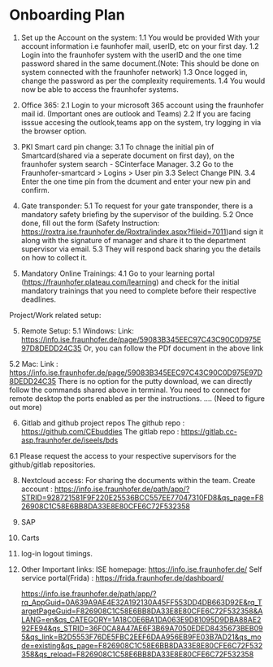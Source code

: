 # Onboarding Plan

1. Set up the Account on the system:
  1.1 You would be provided With your account information i.e faunhofer mail, userID, etc on your first day.
  1.2 Login into the fraunhofer system with the userID and the one time password shared in the same document.(Note: This should be done on system connected with the fraunhofer network)
  1.3 Once logged in, change the password as per the complexity requirements.
  1.4 You would now be able to access the fraunhofer systems.

2. Office 365:
  2.1 Login to your microsoft 365 account using the fraunhofer mail id. (Important ones are outlook and Teams)
  2.2 If you are facing isssue accesing the outlook,teams app on the system, try logging in via the browser option.

3. PKI Smart card pin change:
   3.1 To chnage the initial pin of Smartcard(shared via a seperate document on first day), on the fraunhofer system search - SCinterface Manager.
   3.2 Go to the Fraunhofer-smartcard > Logins > User pin
   3.3 Select Change PIN.
   3.4 Enter the one time pin from the dcument and enter your new pin and confirm.

5. Gate transponder:
5.1 To request for your gate transponder, there is a mandatory safety briefing by the supervisor of the building.
5.2 Once done, fill out the form (Safety Instruction: https://roxtra.ise.fraunhofer.de/Roxtra/index.aspx?fileid=7011)and sign it along with the signature of manager and share it to the department supervisor via email.
5.3 They will respond back sharing you the details on how to collect it.


4. Mandatory Online Trainings:
4.1 Go to your learning portal (https://fraunhofer.plateau.com/learning) and check for the initial mandatory trainings that you need to complete before their respective deadlines.

Project/Work related setup:

5. Remote Setup:
5.1 Windows:
   Link: https://info.ise.fraunhofer.de/page/59083B345EEC97C43C90C0D975E97D8DEDD24C35
   Or, you can follow the PDf document in the above link

5.2 Mac:
  Link : https://info.ise.fraunhofer.de/page/59083B345EEC97C43C90C0D975E97D8DEDD24C35
  There is no option for the putty download, we can directly follow the commands shared above in terminal.
  You need to connect for remote desktop the ports enabled as per the instructions.
  .... (Need to figure out more)

6. Gitlab and github project repos
   The github repo : https://github.com/CEbuddies
   The gitlab repo : https://gitlab.cc-asp.fraunhofer.de/iseels/bds
   
6.1 Please request the access to your respective supervisors for the github/gitlab repositories.

8. Nextcloud access:
   For sharing the documents within the team.
   Create account : https://info.ise.fraunhofer.de/path/app/?STRID=928721581F9F220E25536BCC557EE77047310FD8&qs_page=F826908C1C58E6BB8DA33E8E80CFE6C72F532358
   

10. SAP
  
11. Carts

12. log-in logout timings.


13. Other Important links:
      ISE homepage: https://info.ise.fraunhofer.de/
      Self service portal(Frida) : https://frida.fraunhofer.de/dashboard/
    
    https://info.ise.fraunhofer.de/path/app/?rq_AppGuid=0A639A9AE4E32A192130A45FF553DD4DB663D92E&rq_TargetPageGuid=F826908C1C58E6BB8DA33E8E80CFE6C72F532358&ALANG=en&qs_CATEGORY=1A18C0E6BA1DA063E9D81095D9DBA88AE292FE94&qs_STRID=36F0CA8A47AE6F3B69A7050EDED8435673BEB095&qs_link=B2D5553F76DE5FBC2EEF6DAA956EB9FE03B7AD21&qs_mode=existing&qs_page=F826908C1C58E6BB8DA33E8E80CFE6C72F532358&qs_reload=F826908C1C58E6BB8DA33E8E80CFE6C72F532358
    

